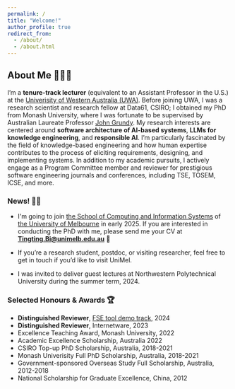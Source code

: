 ```yaml
---
permalink: /
title: "Welcome!"
author_profile: true
redirect_from: 
  - /about/
  - /about.html
---
```



## About Me 👩🏻‍💻

I’m a **tenure-track lecturer** (equivalent to an Assistant Professor in the U.S.) at the [Univerisity of Western Australia (UWA)](https://research-repository.uwa.edu.au/en/persons/tingting-bi). Before joining UWA, I was a research scientist and research fellow at Data61, CSIRO; I obtained my PhD from Monash University, where I was fortunate to be supervised by Australian Laureate Professor [John Grundy](https://sites.google.com/site/johncgrundy/). My research interests are centered around **software architecture of AI-based systems**, **LLMs for knowledge engineering**, and **responsible AI**. I’m particularly fascinated by the field of knowledge-based engineering and how human expertise contributes to the process of eliciting requirements, designing, and implementing systems. In addition to my academic pursuits, I actively engage as a Program Committee member and reviewer for prestigious software engineering journals and conferences, including TSE, TOSEM, ICSE, and more. 

### News! 📣📢
- I'm going to join [the School of Computing and Information Systems](https://cis.unimelb.edu.au/research/computer-science) of [the University of Melbourne](https://cis.unimelb.edu.au/) in early 2025. If you are interested in conducting the PhD with me, please send me your CV at  **Tingting.Bi@unimelb.edu.au** 📧
  
- If you’re a research student, postdoc, or visiting researcher, feel free to get in touch if you’d like to visit UniMel.

- I was invited to deliver guest lectures at Northwestern Polytechnical University during the summer term, 2024.


### Selected Honours & Awards 🏆
- **Distinguished Reviewer**, [FSE tool demo track](https://2024.esec-fse.org/info/awards#demo-track-distinguished-reviewers), 2024      
- **Distinguished Reviewer**, Internetware, 2023     
- Excellence Teaching Award, Monash University, 2022     
- Academic Excellence Scholarship, Australia 2022
- CSIRO Top-up PhD Scholarship, Australia, 2018-2021
- Monash Univerisity Full PhD Scholarship, Australia, 2018-2021
- Government-sponsored Overseas Study Full Scholarship, Australia, 2012-2018
- National Scholarship for Graduate Excellence, China, 2012

